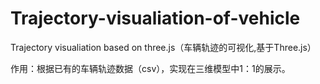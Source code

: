 # Trajectory-visualiation-of-vehicle
Trajectory visualiation based on three.js（车辆轨迹的可视化,基于Three.js）  

作用：根据已有的车辆轨迹数据（csv），实现在三维模型中1：1的展示。
